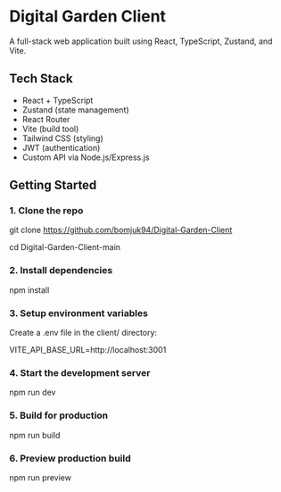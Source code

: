 # Digital Garden Client

A full-stack web application built using React, TypeScript, Zustand, and Vite.

## Tech Stack

- React + TypeScript
- Zustand (state management)
- React Router
- Vite (build tool)
- Tailwind CSS (styling)
- JWT (authentication)
- Custom API via Node.js/Express.js

## Getting Started

### 1. Clone the repo

git clone https://github.com/bomjuk94/Digital-Garden-Client

cd Digital-Garden-Client-main  

### 2. Install dependencies  

npm install  

### 3. Setup environment variables  

Create a .env file in the client/ directory:  

VITE_API_BASE_URL=http://localhost:3001  

### 4. Start the development server  

npm run dev  

### 5. Build for production  

npm run build  

### 6. Preview production build  

npm run preview